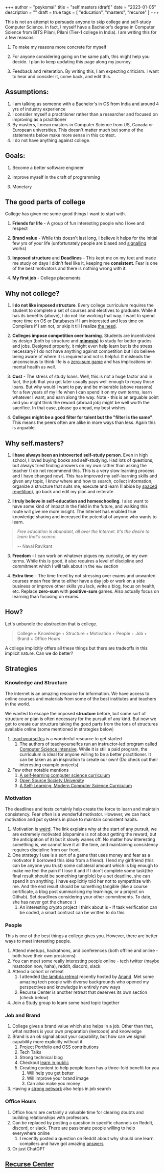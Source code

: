 +++
author = "psykomal"
title = "self.masters (draft)"
date = "2023-01-05"
description = ""
draft = true
tags = [
	"education", "masters", "recurse"
]
+++
  

This is not an attempt to persuade anyone to skip college and self-study Computer Science. In fact, I myself have a Bachelor's degree in Computer Science from BITS Pilani, Pilani (Tier-1 college in India). I am writing this for a few reasons:

  

1. To make my reasons more concrete for myself

2. For anyone considering going on the same path, this might help you decide. I plan to keep updating this page along my journey.

3. Feedback and reiteration. By writing this, I am expecting criticism. I want to hear and consider it, come back, and edit this.

  
  

## Assumptions:

  

1. I am talking as someone with a Bachelor's in CS from India and around 4 yrs of industry experience
2. I consider myself a practitioner rather than a researcher and focused on improving as a practitioner
3. By masters, I mean masters in Computer Science from US, Canada or European universities. This doesn't matter much but some of the statements below make more sense in this context.
4. I do not have anything against college.

  
  

## Goals:

  

1. Become a better software engineer

2. Improve myself in the craft of programming

3. Monetary

  

## The good parts of college

  

College has given me some good things I want to start with.


1. **Friends for life** - A group of fun interesting people who I love and respect

2. **Brand value** - While this doesn't last long, I believe it helps for the initial few yrs of your life (unfortunately people are biased and [signalling](https://www.jasoncollins.blog/posts/please-not-another-bias-an-evolutionary-take-on-behavioural-economics) works)

3. **Imposed structure** and **Deadlines** - This kept me on my feet and made me study on days I didn't feel like it, keeping me **consistent**. Fear is one of the best motivators and there is nothing wrong with it.

4. **My first job** - College placements

  


## Why not college?

  

1. **I do not like imposed structure**. Every college curriculum requires the student to complete a set of courses and electives to graduate. While it has its benefits (above), I do not like working that way. I want to spend more time on OS or Databases if I am interested and less time on Compilers if I am not, or skip it till I realize [the need](/posts/why-learn-compilers).

2. **Colleges impose competition over learning**. Students are incentivized by design (both by structure and [**mimesis**](https://psyche.co/guides/how-to-know-what-you-really-want-and-be-free-from-mimetic-desire)) to study for better grades and jobs. Designed properly, it might even help learn but is the stress necessary? I do not have anything against competition but I do believe being aware of where it is required and not is helpful. It misleads the unconscious to think life is a [zero-sum game](https://twitter.com/naval/status/1267179384886095873?s=20) and has implications on mental health as well.

3. **Cost** - The stress of study loans. Well, this is not a huge factor and in fact, the job that you get later usually pays well enough to repay those loans. But why would I want to pay and be miserable (above reasons) for a few years of my life when I can spend it on my own terms, learn whatever I want, and earn along the way. Note - this is an arguable point and you might think the reward (abroad job) might be well worth the sacrifice. In that case, please go ahead, my best wishes.

4. **Colleges might be a good filter for talent but the "filter is the same"**. This means the peers often are alike in more ways than less. Again this is arguable.

  
  

## Why self.masters?

  

1. **I have always been an introverted self-study person**. Even in high school, I loved buying books and self-studying. Had lots of questions, but always tried finding answers on my own rather than asking the teacher (I do not recommend this. This is a very slow learning process and I have changed now). This has improved my self-learning skills and given any topic, I know where and how to search, collect information, organize a structure that suits me, execute and learn (I abide by [spaced repetition](https://fs.blog/spacing-effect/)), go back and edit my plan and reiterate.

2. **I truly believe in self-education and homeschooling**. I also want to have some kind of impact in the field in the future, and walking this route will give me more insight. The Internet has enabled true knowledge sharing and increased the potential of anyone who wants to learn.

  

> *Free education is abundant, all over the Internet. It's the desire to learn that's scarce.*
>
> -- Naval Ravikant

3. **Freedom** - I can work on whatever piques my curiosity, on my own terms. While this is good, it also requires a level of discipline and commitment which I will talk about in the `How` section

4. **Extra time** - The time freed by not stressing over exams and unwanted courses mean free time to either have a day job or work on a side business or improve other skills you lack, write a blog, focus on health, etc. Replace **zero-sum** with **positive-sum** games. Also actually focus on learning than focusing on exams. 

  

## How?

Let's unbundle the abstraction that is college.

> College = Knowledge + Structure + Motivation + People + Job + Brand + Office Hours

A college implicitly offers all these things but there are tradeoffs in this implicit nature. Can we do better?


## Strategies

### **Knowledge** and **Structure**

The internet is an amazing resource for information. We have access to online courses and materials from some of the best institutes and teachers in the world. 

We wanted to escape the imposed **structure** before, but some sort of structure or plan is often necessary for the pursuit of any kind. But now we get to create our structure taking the good parts from the tons of structures available online (some mentioned in strategies below)

1. [teachyourselfcs](https://teachyourselfcs.com/) is a wonderful resource to get started
	1. The authors of teachyourselfcs run an instructor-led program called [Computer Science Intensive](https://bradfieldcs.com/csi/). While it is still a paid program, the curriculum is ideal for anyone willing to be a better practitioner. It can be taken as an inspiration to create our own! (Do check out their interesting example projects)
2. Few other notable mentions
	1. [A self-learning computer science curriculum](https://onestepcode.com/computer-science-curriculum/)
	2. [Open Source Society University](https://github.com/ossu/computer-science)
	3. [A Self-Learning, Modern Computer Science Curriculum](https://functionalcs.github.io/curriculum/)


### **Motivation** 

The deadlines and tests certainly help create the force to learn and maintain consistency. Fear often is a wonderful motivator. However, we can hack motivation and put systems in place to maintain consistent habits. 

1. Motivation is [weird](https://youtu.be/axrywDP9Ii0). The link explains why at the start of any pursuit, we are extremely motivated (dopamine is not about getting the reward, but the anticipation of it) but it slowly wanes off. No matter how interesting something is, we cannot love it all the time, and maintaining consistency requires discipline from our front.
2. One strategy I use is a sort of a game that uses money and fear as a motivator (I borrowed this idea from a friend). I lend my girlfriend (this can be anyone you trust) some collateral amount which is big enough to make me feel the pain if I lose it and if I don't complete some task(the final result should be something tangible) by a set deadline, she can spend it on anything. I have explicitly told her not to sympathize with me. And the end result should be something tangible (like a course certificate, a blog post summarising my learnings, or a project on Github). Set deadlines considering your other commitments. To date, she has never got the chance :)
	1. An interesting crypto project I think about is - If task verification can be coded, a smart contract can be written to do this


### **People** 

This is one of the best things a college gives you. However, there are better ways to meet interesting people.

1. Attend meetups, hackathons, and conferences (both offline and online - both have their own pros/cons)
2. You can meet some really interesting people online - tech twitter (maybe mastodon now, haha), reddit, discord, slack
3. Attend a cohort or retreat
	1. I attended [the lambda retreat](https://anandology.com/lambda-retreat/) recently hosted by [Anand](https://anandology.com/). Met some amazing tech people with diverse backgrounds who opened my perspectives and knowledge in entirely new ways
	2. Recurse Center is another retreat that deserves its own section (check below)
4. Join a Study group to learn some hard topic together


### **Job** and **Brand**

1. College gives a brand value which also helps in a job. Other than that, what matters is your own preparation (leetcode) and knowledge
3. Brand is an ok signal about your capability, but how can we signal capability more explicitly without it
	1. Project Portfolio and OSS contributions
	2. Tech Talks
	3. Strong technical blog
	4. Checkout [learn in public](https://www.swyx.io/learn-in-public)
	5. Creating content to help people learn has a three-fold benefit for you
		1. Will help you get better
		2. Will improve your brand image
		3. Can also make you money
4. Having a [strong network](#people) also helps in job search



### **Office Hours**

1. Office hours are certainly a valuable time for clearing doubts and building relationships with professors. 
2. Can be replaced by posting a question in specific channels on Reddit, discord, or slack. There are passionate people willing to help everywhere online
	1. I recently posted a question on Reddit about why should one learn compilers and have got amazing [answers](https://www.reddit.com/r/Compilers/comments/101b6kb/why_should_i_learn_compilers/)
3. Or just ChatGPT 



## [Recurse Center](https://www.recurse.com/)

